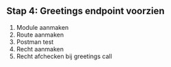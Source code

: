 ## Stap 4: Greetings endpoint voorzien

1. Module aanmaken
2. Route aanmaken
3. Postman test
4. Recht aanmaken
5. Recht afchecken bij greetings call